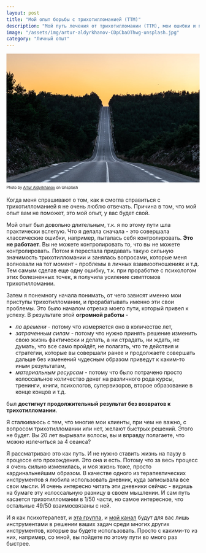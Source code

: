 ```yaml
---
layout: post
title: "Мой опыт борьбы с трихотилломанией (ТТМ)"
description: "Мой путь лечения от трихотилломании (ТТМ), мои ошибки и провалы"
image: "/assets/img/artur-aldyrkhanov-CDpCbaOThwg-unsplash.jpg"
category: "Личный опыт"
---
```

<img 
    src="/assets/img/artur-aldyrkhanov-CDpCbaOThwg-unsplash.jpg" 
    alt="личный опыт борьбы с трихотилломанией"
    class="mb-0">
<sup><sub>
Photo by <a href="https://unsplash.com/@aldyrkhanov" rel="nofollow">Artur Aldyrkhanov</a> on Unsplash
</sub></sup>

Когда меня спрашивают о том, как я смогла справиться с трихотилломанией я не очень люблю отвечать. 
Причина в том, что мой опыт вам не поможет, это мой опыт, у вас будет свой.

Мой опыт был довольно длительным, т.к. я по этому пути шла практически вслепую. 
Что я делала сначала - это совершала классические ошибки, например, пыталась себя контролировать. **Это не работает**. 
Вы не можете контролировать то, что вы не можете контролировать.
Потом я перестала придавать такую сильную значимость трихотилломании и занялась вопросами, 
которые меня волновали на тот момент - проблемы в личных взаимоотношениях и т.д. Тем самым сделав еще одну ошибку, 
т.к. при проработке с психологом этих болезненных точек, я получила усиление симптомов трихотилломании.

Затем я понемногу начала понимать, от чего зависят именно мои приступы трихотилломании, и прорабатывать именно эти свои проблемы. 
Это было началом отрезка моего пути, который привел к успеху. В результате этой **огромной работы** - 
- *по времени* - потому что измеряется оно в количестве лет,
- *затраченным силам* - потому что нужно принять решение изменить свою жизнь фактически и делать, 
  а ни страдать, ни ждать, не думать, что все само пройдёт, не полагать, 
  что те действия и стратегии, которые вы совершали ранее и продолжаете совершать 
  дальше без изменений чудесным образом приведут к каким-то иным результатам,
- *материальным ресурсам* - потому что было потрачено просто колоссальное количество денег на различного рода курсы, 
  тренинги, книги, психологов, супервизоров, второе образование в конце концов и т.д.    

был **достигнут продолжительный результат без возвратов к трихотилломании**.  

Я сталкиваюсь с тем, что многие мои клиенты, при чем не важно, с вопросом трихотилломании или нет, 
желают быстрых решений. Этого не будет. Вы 20 лет вырывали волосы, вы и вправду полагаете, что можно излечиться за 4 сеанса?

Я рассматриваю это как путь. И не нужно ставить жизнь на паузу в процессе его прохождения. 
Это она и есть. Потому что за весь процесс я очень сильно изменилась, и моя жизнь тоже, 
просто кардинальнейшим образом. В качестве одного из терапевтических инструментов 
я любила использовать дневник, куда записывала все свои мысли. И очень интересно читать 
эти дневники сейчас - видишь на бумаге эту колоссальную разницу в своем мышлении. 
И сам путь касается трихотилломании в 1/50 части, но самое интересное, что остальные 49/50 взаимосвязаны с ней.

И я как психотерапевт, и <a href="https://t.me/+Iofg2iERjAlmMTQy" rel="nofollow">эта группа</a>, 
и <a href="https://t.me/ttm_help_ru" rel="nofollow">мой канал</a> 
будут для вас лишь инструментами в решении ваших задач среди многих других инструментов, 
которые вы будете использовать. Просто с какими-то из них, например, со мной, вы пойдете по этому пути во много раз быстрее.
